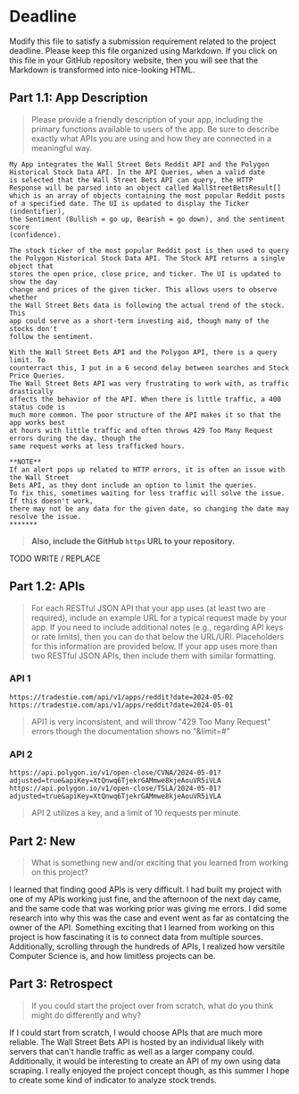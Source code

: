 # Deadline

Modify this file to satisfy a submission requirement related to the project
deadline. Please keep this file organized using Markdown. If you click on
this file in your GitHub repository website, then you will see that the
Markdown is transformed into nice-looking HTML.

## Part 1.1: App Description

> Please provide a friendly description of your app, including
> the primary functions available to users of the app. Be sure to
> describe exactly what APIs you are using and how they are connected
> in a meaningful way.

    My App integrates the Wall Street Bets Reddit API and the Polygon
    Historical Stock Data API. In the API Queries, when a valid date
    is selected that the Wall Street Bets API can query, the HTTP
    Response will be parsed into an object called WallStreetBetsResult[]
    which is an array of objects containing the most popular Reddit posts
    of a specified date. The UI is updated to display the Ticker (indentifier),
    the Sentiment (Bullish = go up, Bearish = go down), and the sentiment score
    (confidence).

    The stock ticker of the most popular Reddit post is then used to query
    the Polygon Historical Stock Data API. The Stock API returns a single object that
    stores the open price, close price, and ticker. The UI is updated to show the day
    change and prices of the given ticker. This allows users to observe whether
    the Wall Street Bets data is following the actual trend of the stock. This
    app could serve as a short-term investing aid, though many of the stocks don't
    follow the sentiment.

    With the Wall Street Bets API and the Polygon API, there is a query limit. To
    counterract this, I put in a 6 second delay between searches and Stock Price Queries.
    The Wall Street Bets API was very frustrating to work with, as traffic drastically
    affects the behavior of the API. When there is little traffic, a 400 status code is
    much more common. The poor structure of the API makes it so that the app works best
    at hours with little traffic and often throws 429 Too Many Request errors during the day, though the
    same request works at less trafficked hours.

    **NOTE**
    If an alert pops up related to HTTP errors, it is often an issue with the Wall Street
    Bets API, as they dont include an option to limit the queries.
    To fix this, sometimes waiting for less traffic will solve the issue. If this doesn't work,
    there may not be any data for the given date, so changing the date may resolve the issue.
    *******

> **Also, include the GitHub `https` URL to your repository.**

TODO WRITE / REPLACE

## Part 1.2: APIs

> For each RESTful JSON API that your app uses (at least two are required),
> include an example URL for a typical request made by your app. If you
> need to include additional notes (e.g., regarding API keys or rate
> limits), then you can do that below the URL/URI. Placeholders for this
> information are provided below. If your app uses more than two RESTful
> JSON APIs, then include them with similar formatting.

### API 1

```
https://tradestie.com/api/v1/apps/reddit?date=2024-05-02
https://tradestie.com/api/v1/apps/reddit?date=2024-05-01
```

> API1 is very inconsistent, and will throw "429 Too Many Request" errors though the documentation shows no "&limit=#"

### API 2

```
https://api.polygon.io/v1/open-close/CVNA/2024-05-01?adjusted=true&apiKey=XtQnwq6TjekrGAMmwe8kjeAouVR5iVLA
https://api.polygon.io/v1/open-close/TSLA/2024-05-01?adjusted=true&apiKey=XtQnwq6TjekrGAMmwe8kjeAouVR5iVLA
```

> API 2 utilizes a key, and a limit of 10 requests per minute.

## Part 2: New

> What is something new and/or exciting that you learned from working
> on this project?

I learned that finding good APIs is very difficult. I had built my project with one of my APIs working
just fine, and the afternoon of the next day came, and the same code that was working prior was giving
me errors. I did some research into why this was the case and event went as far as contatcing the owner
of the API.
Something exciting that I learned from working on this project is how fascinating it is to connect
data from multiple sources. Additionally, scrolling through the hundreds of APIs, I realized how
versitile Computer Science is, and how limitless projects can be.

## Part 3: Retrospect

> If you could start the project over from scratch, what do
> you think might do differently and why?

If I could start from scratch, I would choose APIs that are much more reliable. The Wall
Street Bets API is hosted by an individual likely with servers that can't handle traffic
as well as a larger company could. Additionally, it would be interesting to create an API of my
own using data scraping. I really enjoyed the project concept though, as this summer I hope to
create some kind of indicator to analyze stock trends.
